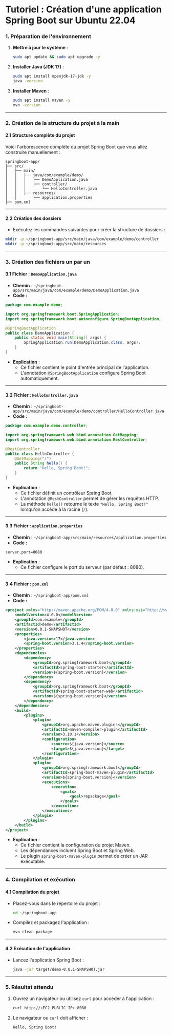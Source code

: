 # Tutoriel : Création d'une application Spring Boot sur Ubuntu 22.04

### **1. Préparation de l'environnement**

1. **Mettre à jour le système** :
   
   ```bash
   sudo apt update && sudo apt upgrade -y
   ```

2. **Installer Java (JDK 17)** :
   
   ```bash
   sudo apt install openjdk-17-jdk -y
   java -version
   ```

3. **Installer Maven** :
   
   ```bash
   sudo apt install maven -y
   mvn -version
   ```

---

### **2. Création de la structure du projet à la main**

#### **2.1 Structure complète du projet**

Voici l'arborescence complète du projet Spring Boot que vous allez construire manuellement :

```
springboot-app/
├── src/
│   ├── main/
│   │   ├── java/com/example/demo/
│   │   │   ├── DemoApplication.java
│   │   │   ├── controller/
│   │   │       └── HelloController.java
│   │   ├── resources/
│   │       ├── application.properties
├── pom.xml
```

---

#### **2.2 Création des dossiers**

- Exécutez les commandes suivantes pour créer la structure de dossiers :

```bash
mkdir -p ~/springboot-app/src/main/java/com/example/demo/controller
mkdir -p ~/springboot-app/src/main/resources
```

---

### **3. Création des fichiers un par un**

#### **3.1 Fichier : `DemoApplication.java`**

- **Chemin** : `~/springboot-app/src/main/java/com/example/demo/DemoApplication.java`
- **Code :**

```java
package com.example.demo;

import org.springframework.boot.SpringApplication;
import org.springframework.boot.autoconfigure.SpringBootApplication;

@SpringBootApplication
public class DemoApplication {
    public static void main(String[] args) {
        SpringApplication.run(DemoApplication.class, args);
    }
}
```

- **Explication** :
  - Ce fichier contient le point d'entrée principal de l'application.
  - L'annotation `@SpringBootApplication` configure Spring Boot automatiquement.

---

#### **3.2 Fichier : `HelloController.java`**

- **Chemin** : `~/springboot-app/src/main/java/com/example/demo/controller/HelloController.java`
- **Code :**

```java
package com.example.demo.controller;

import org.springframework.web.bind.annotation.GetMapping;
import org.springframework.web.bind.annotation.RestController;

@RestController
public class HelloController {
    @GetMapping("/")
    public String hello() {
        return "Hello, Spring Boot!";
    }
}
```

- **Explication** :
  - Ce fichier définit un contrôleur Spring Boot.
  - L'annotation `@RestController` permet de gérer les requêtes HTTP.
  - La méthode `hello()` retourne le texte `"Hello, Spring Boot!"` lorsqu'on accède à la racine (`/`).

---

#### **3.3 Fichier : `application.properties`**

- **Chemin** : `~/springboot-app/src/main/resources/application.properties`
- **Code :**

```properties
server.port=8080
```

- **Explication** :
  - Ce fichier configure le port du serveur (par défaut : 8080).

---

#### **3.4 Fichier : `pom.xml`**

- **Chemin** : `~/springboot-app/pom.xml`
- **Code :**

```xml
<project xmlns="http://maven.apache.org/POM/4.0.0" xmlns:xsi="http://www.w3.org/2001/XMLSchema-instance" xsi:schemaLocation="http://maven.apache.org/POM/4.0.0 http://maven.apache.org/xsd/maven-4.0.0.xsd">
    <modelVersion>4.0.0</modelVersion>
    <groupId>com.example</groupId>
    <artifactId>demo</artifactId>
    <version>0.0.1-SNAPSHOT</version>
    <properties>
        <java.version>17</java.version>
        <spring-boot.version>3.1.4</spring-boot.version>
    </properties>
    <dependencies>
        <dependency>
            <groupId>org.springframework.boot</groupId>
            <artifactId>spring-boot-starter</artifactId>
            <version>${spring-boot.version}</version>
        </dependency>
        <dependency>
            <groupId>org.springframework.boot</groupId>
            <artifactId>spring-boot-starter-web</artifactId>
            <version>${spring-boot.version}</version>
        </dependency>
    </dependencies>
    <build>
        <plugins>
            <plugin>
                <groupId>org.apache.maven.plugins</groupId>
                <artifactId>maven-compiler-plugin</artifactId>
                <version>3.10.1</version>
                <configuration>
                    <source>${java.version}</source>
                    <target>${java.version}</target>
                </configuration>
            </plugin>
            <plugin>
                <groupId>org.springframework.boot</groupId>
                <artifactId>spring-boot-maven-plugin</artifactId>
                <version>${spring-boot.version}</version>
                <executions>
                    <execution>
                        <goals>
                            <goal>repackage</goal>
                        </goals>
                    </execution>
                </executions>
            </plugin>
        </plugins>
    </build>
</project>
```

- **Explication** :
  - Ce fichier contient la configuration du projet Maven.
  - Les dépendances incluent Spring Boot et Spring Web.
  - Le plugin `spring-boot-maven-plugin` permet de créer un JAR exécutable.

---

### **4. Compilation et exécution**

#### **4.1 Compilation du projet**

- Placez-vous dans le répertoire du projet :
  
  ```bash
  cd ~/springboot-app
  ```
- Compilez et packagez l'application :
  
  ```bash
  mvn clean package
  ```

---

#### **4.2 Exécution de l'application**

- Lancez l'application Spring Boot :
  
  ```bash
  java -jar target/demo-0.0.1-SNAPSHOT.jar
  ```

---

### **5. Résultat attendu**

1. Ouvrez un navigateur ou utilisez `curl` pour accéder à l'application :
   
   ```bash
   curl http://<EC2_PUBLIC_IP>:8080
   ```
2. Le navigateur ou `curl` doit afficher :
   
   ```
   Hello, Spring Boot!
   ```
